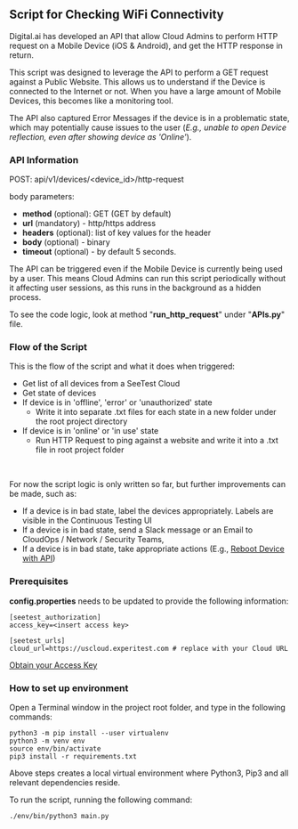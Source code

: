 ## Script for Checking WiFi Connectivity

Digital.ai has developed an API that allow Cloud Admins to perform HTTP request on a Mobile Device (iOS & Android), and get the HTTP response in return. 

This script was designed to leverage the API to perform a GET request against a Public Website. This allows us to understand if the Device is connected to the Internet or not. When you have a large amount of Mobile Devices, this becomes like a monitoring tool.

The API also captured Error Messages if the device is in a problematic state, which may potentially cause issues to the user (_E.g., unable to open Device reflection, even after showing device as 'Online'_).

### API Information

POST: api/v1/devices/<device_id>/http-request

body parameters:
- **method** (optional): GET (GET by default)
- **url** (mandatory) - http/https address 
- **headers** (optional): list of key values for the header 
- **body** (optional) - binary 
- **timeout** (optional) - by default 5 seconds.

The API can be triggered even if the Mobile Device is currently being used by a user. This means Cloud Admins can run this script periodically without it affecting user sessions, as this runs in the background as a hidden process.

To see the code logic, look at method "**run_http_request**" under "**APIs.py**" file.

### Flow of the Script

This is the flow of the script and what it does when triggered:

- Get list of all devices from a SeeTest Cloud 
- Get state of devices
- If device is in 'offline', 'error' or 'unauthorized' state
  - Write it into separate .txt files for each state in a new folder under the root project directory 
- If device is  in 'online' or 'in use' state 
    - Run HTTP Request to ping against a website and write it into a .txt file in root project folder

&nbsp;

For now the script logic is only written so far, but further improvements can be made, such as:
- If a device is in bad state, label the devices appropriately. Labels are visible in the Continuous Testing UI
- If a device is in bad state, send a Slack message or an Email to CloudOps / Network / Security Teams,
- If a device is in bad state, take appropriate actions (E.g., [Reboot Device with API](https://docs.experitest.com/display/PM/Devices+Rest+API#DevicesRestAPI-RebootDevice))

### Prerequisites

**config.properties** needs to be updated to provide the following information:

```
[seetest_authorization]
access_key=<insert access key>

[seetest_urls]
cloud_url=https://uscloud.experitest.com # replace with your Cloud URL
```

[Obtain your Access Key](https://docs.experitest.com/display/TE/Obtaining+Access+Key)

### How to set up environment

Open a Terminal window in the project root folder, and type in the following commands:

```commandline
python3 -m pip install --user virtualenv
python3 -m venv env
source env/bin/activate
pip3 install -r requirements.txt
```

Above steps creates a local virtual environment where Python3, Pip3 and all relevant dependencies reside. 

To run the script, running the following command:

```commandline
./env/bin/python3 main.py
```
